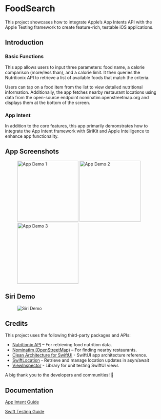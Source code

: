 # FoodSearch
This project showcases how to integrate Apple’s App Intents API with the Apple Testing framework to create feature-rich, testable iOS applications.

## Introduction
### Basic Functions
This app allows users to input three parameters: food name, a calorie comparison (more/less than), and a calorie limit. It then queries the Nutritionix API to retrieve a list of available foods that match the criteria.

Users can tap on a food item from the list to view detailed nutritional information. Additionally, the app fetches nearby restaurant locations using data from the open-source endpoint nominatim.openstreetmap.org and displays them at the bottom of the screen.

### App Intent
In addition to the core features, this app primarily demonstrates how to integrate the App Intent framework with SiriKit and Apple Intelligence to enhance app functionality.

## App Screenshots
<figure>
<img src="https://github.com/user-attachments/assets/ab4e2f80-db58-483d-8194-452b023fc383" width="200" title="App Demo 1" alt="App Demo 1"/>
<img src="https://github.com/user-attachments/assets/151e33a4-befb-43ea-9897-b8c43c12aeeb" width="200" title="App Demo 2" alt="App Demo 2"/>
<img src="https://github.com/user-attachments/assets/18589279-2506-4a75-99b8-b89d9267b5a8" width="200" title="App Demo 3" alt="App Demo 3"/>
</figure>

## Siri Demo
<figure>
<img src="https://github.com/user-attachments/assets/5a627147-3713-471f-a187-0cb7626a1d9c" title="Siri Demo" alt="Siri Demo"/>
</figure>

## Credits

This project uses the following third-party packages and APIs:
- [Nutritionix API](https://www.nutritionix.com) – For retrieving food nutrition data.
- [Nominatim (OpenStreetMap)](https://nominatim.openstreetmap.org/) – For finding nearby restaurants.
- [Clean Architecture for SwiftUI](https://github.com/nalexn/clean-architecture-swiftui) - SwiftUI app architecture reference.
- [SwiftLocation](https://github.com/malcommac/SwiftLocation) - Retrieve and manage location updates in asyn/await
- [ViewInspector](https://github.com/nalexn/ViewInspector) - Library for unit testing SwiftUI views

A big thank you to the developers and communities! 🎉

## Documentation
[App Intent Guide](Documents/AppIntent.md)

[Swift Testing Guide](Documents/SwiftTesting.md)